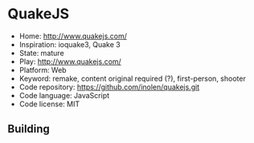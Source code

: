 # QuakeJS

- Home: http://www.quakejs.com/
- Inspiration: ioquake3, Quake 3
- State: mature
- Play: http://www.quakejs.com/
- Platform: Web
- Keyword: remake, content original required (?), first-person, shooter
- Code repository: https://github.com/inolen/quakejs.git
- Code language: JavaScript
- Code license: MIT

## Building
